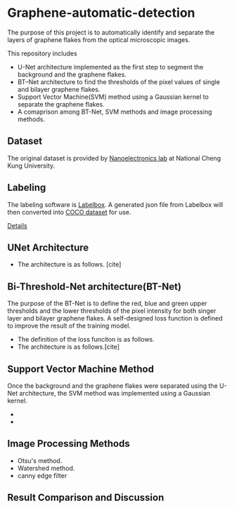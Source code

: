 # Graphene-automatic-detection

The purpose of this project is to automatically identify and separate the layers of graphene flakes from the optical microscopic images. 


This repository includes
- U-Net architecture implemented as the first step to segment the background and the graphene flakes.
- BT–Net architecture to find the thresholds of the pixel values of single and bilayer graphene flakes.
- Support Vector Machine(SVM) method using a Gaussian kernel to separate the graphene flakes.
- A comaprison among BT-Net, SVM methods and image processing methods.


## Dataset 
The original dataset is provided by [Nanoelectronics lab](http://nano.phys.ncku.edu.tw) at National Cheng Kung University.


## Labeling 
The labeling software is [Labelbox](https://labelbox.com). 
A generated json file from Labelbox will then converted into [COCO dataset]() for use.

[Details]()

## UNet Architecture
- The architecture is as follows. [cite]
## Bi-Threshold-Net architecture(BT-Net)
The purpose of the BT-Net is to define the red, blue and green upper thresholds and the lower thresholds of the pixel intensity for both singer layer and bilayer graphene flakes. A self-designed loss function is defined to improve the result of the training model. 

- The definition of the loss funciton is as follows. 
- The architecture is as follows.[cite]


## Support Vector Machine Method
Once the background and the graphene flakes were separated using the U-Net architecture, the SVM method was implemented using a Gaussian kernel.

- 
- 


## Image Processing Methods

- Otsu's method.
- Watershed method.
- canny edge filter

## Result Comparison and Discussion


